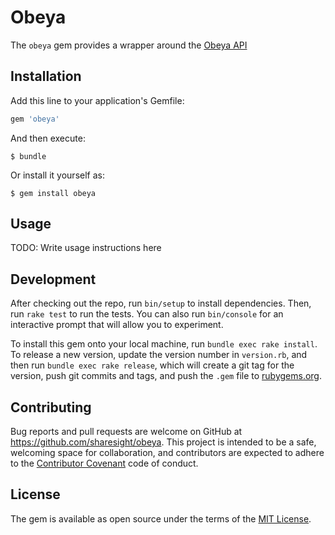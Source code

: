 # Obeya

The `obeya` gem provides a wrapper around the
[Obeya API](https://beta.getobeya.com/public/rest-help.html)

## Installation

Add this line to your application's Gemfile:

```ruby
gem 'obeya'
```

And then execute:

    $ bundle

Or install it yourself as:

    $ gem install obeya

## Usage

TODO: Write usage instructions here

## Development

After checking out the repo, run `bin/setup` to install dependencies. Then, run `rake test` to run the tests. You can also run `bin/console` for an interactive prompt that will allow you to experiment.

To install this gem onto your local machine, run `bundle exec rake install`. To release a new version, update the version number in `version.rb`, and then run `bundle exec rake release`, which will create a git tag for the version, push git commits and tags, and push the `.gem` file to [rubygems.org](https://rubygems.org).

## Contributing

Bug reports and pull requests are welcome on GitHub at https://github.com/sharesight/obeya. This project is intended to be a safe, welcoming space for collaboration, and contributors are expected to adhere to the [Contributor Covenant](http://contributor-covenant.org) code of conduct.


## License

The gem is available as open source under the terms of the [MIT License](http://opensource.org/licenses/MIT).

